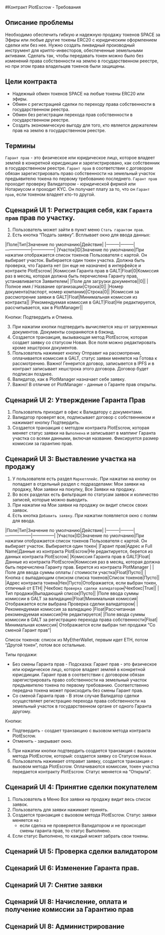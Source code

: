 #Контракт PlotEscrow  - Требования

## Описание проблемы
Необходимо обеспечить гибкую и надежную продажу токенов SPACE за Эфиры или любые другие токены ERC20 с юридическим оформлением сделки или без нее. Нужно создать ликвидный производный инструмент для крипто-инвесторов, обеспеченные земельными активами.  Сделать так, чтобы передавать токен можно было без изменений права собственности на землю в государственном реестре, но при этом права владельцев токенов были защищены.

## Цели контракта
- Надежный обмен токенов SPACE на любые токены ERC20 или эфиры.
- Обмен с регистрацией сделки по переходу права собственности в государственном реестра.
- Обмен без регистрации перехода прав собственности в государственном реестре.
- Создать экономическую выгоду для того, кто является держателем прав на землю в государственном реестре.

## Термины
`Гарант прав` - это физическое или юридическое лицо, которое владеет землей в конкретной юрисдикции и зарегистрировано, как собственник в государственном реестре. `Гарант прав` в соответствии с договором обязан зарегистрировать право собственности на земельный участок предъявителю токена по первому требованию последнего. `Гарант прав` проходит проверку Валидатором - юридической фирмой или Нотариусом и проходит KYC. Он получает плату за то, что он `Гарант прав`, если токеном владеет кто-то другой.

## Сценарий UI 1: Регистрация себя, как `Гаранта прав` прав по участку.

1. Пользователь может зайти в пункт меню `Стать гарантом прав`.
2. Есть кнопка “Подать заявку”. Всплывает окно для ввода данных:

|Поле|Тип|Значение по умолчанию|Действие|
|———|———|——————|—————|
|Участок|ID|Значение по умолчанию|При нажатии отображается список токенов Пользователя с картой. Он выбирает участок. Выбирается один токен участка. Должна быть проверка, что Гаранта нет (он еще не назначен) в интерфейсе и контракте PlotEscrow|
|Комиссия Гаранта прав в  GALT|Float|0|Комиссия раз в месяц, которая должна быть перечислена Гаранту прав, устанавливается Заявителем|
|Поле для загрузки документов||0||
|Полное имя / Название организации|Строка|0||
|Номер документа(паспорт, номер компании)|Строка|0||
|Комиссия за рассмотрение заявки в GALT|Float|Минимальная комиссия из контракта||
|Рекомендуемая комиссия в GALT|Float|Не редактируется, рассчитывается, как в PlotManager||

Кнопки: Подтвердить и Отмена.

3. При нажатии кнопки подтвердить вычисляется хеш от загруженных документов. Документы сохраняются в бэкэнд.
4. Создается транзакция, вызывающая метод PlotEscrow, которая создает заявку со статусом Новая. Все поля можно редактировать кроме хешстроки документов.
5. Пользователь нажимает кнопку Отправит на рассмотрение, оплачивается комиссия в GALT, статус заявки меняется на Готова к рассмотрению. Важно! Генерится договор, записывется в IPFS и в контракт записывает хешстрока этого договора. Договор будет подписан позднее.
6. Валидатор, как в PlotManager назначает себе заявку.
7. Важно! В отличие от  PlotManager - данные о Гаранте прав открыты.

## Сценарий UI 2: Утверждение Гаранта Прав

1. Пользователь приходит в офис к Валидатору с документами.
2. Валидатор проверят все, подписывает договор с собственником и нажимает кнопку Подтвердить.
3. Создается транзакция с методом контракта PlotEscrow, которая меняет статус заявки на `Выполнена` и записывает в маппинг Гаранта участка со всеми данными, включая название. Фиксируется размер комиссии за гарантию прав.

## Сценарий UI 3: Выставление участка на продажу

1. У пользователя есть раздел `Маркетплейс`. При нажатии на кнопку он попадает в отдельный раздел с подразделами: Мои заявки на продажу, Мои заявки на покупку, Все Заявки на продажу.
2. Во всех разделах есть фильтрация по статусам заявок и количество записей, которые можно выводить.
3. При нажатии на Мои заявки на продажу он видит список своих заявок.
4. Есть кнопка `Добавить заявку`. При нажатии появляется окно с полям для ввода.

|Поле|Тип|Значение по умолчанию|Действие|
|———|———|——————|—————|
|Участок|ID|Значение по умолчанию|При нажатии отображается список токенов Пользователя с картой. Он выбирает участок. Выбирается один токен|
|Гарант прав|Адрес и Full Name|Данные из контракта PlotEscrow|Не редактируется, берется из данных контракта PlotEscrow|
|Комиссия Гаранта прав в  GALT|Float|Данные из контракта PlotEscrow|Комиссия раз в месяц, которая должна быть перечислена Гаранту прав. Берется из контракта PlotManager |
|Поле для ввода суммы оплаты / стоимости участка|Float|Пусто||
|Кнопка с выпадающим списком списка токенов|Список токенов|Пусто||
|Адрес контракта токена|Hex|Пусто|Отображается, если выбран токен, отличный от ETH|
|Чекбокс `Проверка сделки валидатором`|Чекбокс|True||
|Тип продажи|Выпадающий список|Пусто||
|Поле ввода суммы комиссии в GALT за валидацию|Float|Минимальная комиссия| Отображается если выбрана Проверка сделки валидатором|
|Рекомендуемая комиссия за валидацию |Float|Рассчитанная рекомендуемая комиссия|Не редактируется| |Поле ввода суммы комиссии в GALT за регистрацию перехода права собственности|Float|Минимальная комиссия| Отображается если выбран тип продажи “Со сменой Гарант прав”|

Список токенов: список из MyEtherWallet, первым идет ETH, потом “Другой токен”, потом все остальные.

Типы продажи:
- Без смены Гаранта прав - Подсказка: Гарант прав - это физическое или юридическое лицо, которое владеет землей в конкретной юрисдикции. Гарант прав в соответствии с договором обязан зарегистрировать право собственности на земельный участок предъявителю токена по первому требованию. Соответственно передача токена может происходить без смены Гарант прав.
- Со сменой Гаранта прав  - В этом случае Валидатор сделки осуществляет регистрацию перехода права собственности на земельный участок в государственном органе от одного Гаранта другому.

Кнопки:
- Подтвердить  - создает транзакцию с вызовом метода контракта PlotEscrow.
- Отменить - закрывает окно.

5. При нажатии кнопки подтвердить создается транзакция с вызовом метода PlotEscrow, который:  создается заявку со Статусом `Новая`.
6. Пользователь нажимает отправит заявку, создается транзакция с вызовом метода PlotEscrow. Оплачиваются комиссии, токен участка передается контракту PlotEscrow. Статус меняется на “Открыта”.

## Сценарий UI 4: Принятие сделки покупателем

1. Пользователь в Меню Все заявки на продажу видит весь список заявок.
2. Пользователь для заявки нажимает принять.
3. Создается транзакция с вызовом метода PlotEscrow. Статус заявки меняется на :
     - если сделка не проверяется Валидатором и не происходит смены гаранта прав, то статус Выполнено.
4. Если статус Выполнено, то каждый может забрать свои токены.

## Сценарий UI 5: Проверка сделки валидатором

## Сценарий UI 6: Изменение Гаранта прав.

## Сценарий UI 7: Снятие заявки

## Сценарий UI 8: Начисление, оплата и получение комиссии за Гарантию прав

## Сценарий UI 8: Администрирование
